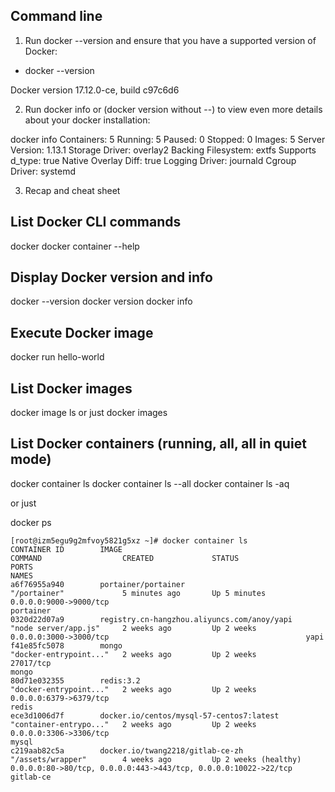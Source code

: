 ## Command line
1. Run docker --version and ensure that you have a supported version of Docker:
* docker --version 

Docker version 17.12.0-ce, build c97c6d6

2. Run docker info or (docker version without --) to view even more details about your docker installation:

docker info
Containers: 5
 Running: 5
 Paused: 0
 Stopped: 0
Images: 5
Server Version: 1.13.1
Storage Driver: overlay2
 Backing Filesystem: extfs
 Supports d_type: true
 Native Overlay Diff: true
Logging Driver: journald
Cgroup Driver: systemd

3. Recap and cheat sheet

## List Docker CLI commands
docker
docker container --help

## Display Docker version and info
docker --version
docker version
docker info

## Execute Docker image
docker run hello-world

## List Docker images
docker image ls
or just
docker images

## List Docker containers (running, all, all in quiet mode)
docker container ls
docker container ls --all
docker container ls -aq

or just 

docker ps

```
[root@izm5egu9g2mfvoy5821g5xz ~]# docker container ls
CONTAINER ID        IMAGE                                         COMMAND                  CREATED             STATUS                 PORTS                                                             NAMES
a6f76955a940        portainer/portainer                           "/portainer"             5 minutes ago       Up 5 minutes           0.0.0.0:9000->9000/tcp                                            portainer
0320d22d07a9        registry.cn-hangzhou.aliyuncs.com/anoy/yapi   "node server/app.js"     2 weeks ago         Up 2 weeks             0.0.0.0:3000->3000/tcp                                            yapi
f41e85fc5078        mongo                                         "docker-entrypoint..."   2 weeks ago         Up 2 weeks             27017/tcp                                                         mongo
80d71e032355        redis:3.2                                     "docker-entrypoint..."   2 weeks ago         Up 2 weeks             0.0.0.0:6379->6379/tcp                                            redis
ece3d1006d7f        docker.io/centos/mysql-57-centos7:latest      "container-entrypo..."   2 weeks ago         Up 2 weeks             0.0.0.0:3306->3306/tcp                                            mysql
c219aab82c5a        docker.io/twang2218/gitlab-ce-zh              "/assets/wrapper"        4 weeks ago         Up 2 weeks (healthy)   0.0.0.0:80->80/tcp, 0.0.0.0:443->443/tcp, 0.0.0.0:10022->22/tcp   gitlab-ce
```

